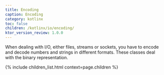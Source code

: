 ```yaml
---
title: Encoding
caption: Encoding
category: kotlinx
toc: false
children: /kotlinx/io/encoding/
ktor_version_review: 1.0.0
---
```


When dealing with I/O, either files, streams or sockets, you have to encode and decode numbers and strings in different formats.
These classes deal with the binary representation.  

{% include children_list.html context=page.children %}
